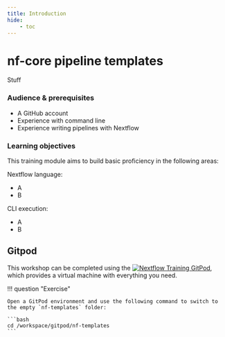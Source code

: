```yaml
---
title: Introduction
hide:
    - toc
---
```


# nf-core pipeline templates

Stuff

### Audience & prerequisites

-   A GitHub account
-   Experience with command line
-   Experience writing pipelines with Nextflow

### Learning objectives

This training module aims to build basic proficiency in the following areas:

Nextflow language:

-   A
-   B

CLI execution:

-   A
-   B

## Gitpod

This workshop can be completed using the [![Nextflow Training GitPod](https://img.shields.io/badge/Gitpod-%20Open%20in%20Gitpod-908a85?logo=gitpod)](https://gitpod.io/#https://github.com/nextflow-io/training), which provides a virtual machine with everything you need.

!!! question "Exercise"

    Open a GitPod environment and use the following command to switch to the empty `nf-templates` folder:

    ```bash
    cd /workspace/gitpod/nf-templates
    ```

